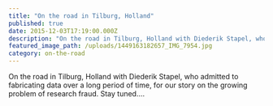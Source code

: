 ```yaml
---
title: "On the road in Tilburg, Holland"
published: true
date: 2015-12-03T17:19:00.000Z
description: "On the road in Tilburg, Holland with Diederik Stapel, who admitted to fabricating data over a long period of time, for our story on the growing problem of research fraud. Stay tuned....​"
featured_image_path: /uploads/1449163182657_IMG_7954.jpg
category: on-the-road
---
```


On the road in Tilburg, Holland with Diederik Stapel, who admitted to fabricating data over a long period of time, for our story on the growing problem of research fraud. Stay tuned....

